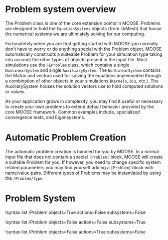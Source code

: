 # Problem system overview

The Problem class is one of the core extension points in MOOSE. Problems
are designed to hold the `EquationSystems` objects (from libMesh) that
house the numerical systems we are ultimiately solving for our computing.

Fortunatntely when you are first getting started with MOOSE you normally
don't have to worry or do anything special with the Problem object. MOOSE
automatically constructs a suiteable Problem for your simulation type
taking into account the other types of objects present in the input file.
Most simulations use the `FEProblem` class, which contains a single
`NonlinearSystem` and single `AuxiliarySystem`. The `NonlinearSystem`
contains the Matrix and vectors used for solving the equations implemented
through a combination of other objects in your simulations (`Kernels`, `BCs`,
etc.). The AuxiliarySystem houses the solution vectors use to hold
computed solutions or values.

As your application grows in complexity, you may find it useful or
necessary to create your own problems to extend default behavior provided
by the core MOOSE framework. Common examples include, specialized
convergence tests, and Eigensystems.

# Automatic Problem Creation

The automatic problem creation is handled for you by MOOSE. In a normal
input file that does not contain a special `[Problem]` block, MOOSE
will create a suitable Problem for you. If however, you need to change
specific system related parameters you may find yourself adding a
`[Problem]` block with name/value pairs. Different types of Problems
may be instantiated by using the `/Problem/type`.

# Problem System

!syntax list /Problem objects=True actions=False subsystems=False

!syntax list /Problem objects=False actions=False subsystems=True

!syntax list /Problem objects=False actions=True subsystems=False
